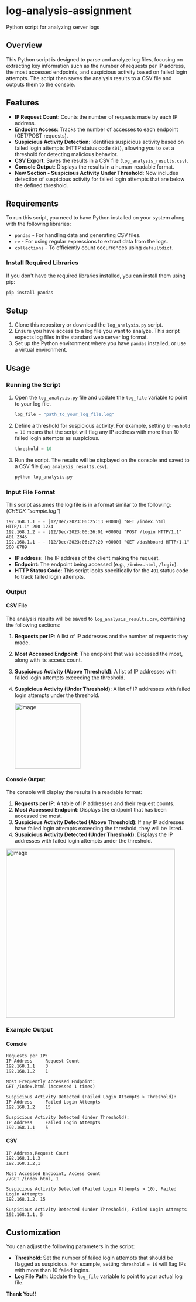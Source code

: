 # log-analysis-assignment
Python script for analyzing server logs

## Overview

This Python script is designed to parse and analyze log files, focusing on extracting key information such as the number of requests per IP address, the most accessed endpoints, and suspicious activity based on failed login attempts. The script then saves the analysis results to a CSV file and outputs them to the console.

## Features

- **IP Request Count**: Counts the number of requests made by each IP address.
- **Endpoint Access**: Tracks the number of accesses to each endpoint (GET/POST requests).
- **Suspicious Activity Detection**: Identifies suspicious activity based on failed login attempts (HTTP status code `401`), allowing you to set a threshold for detecting malicious behavior.
- **CSV Export**: Saves the results in a CSV file (`log_analysis_results.csv`).
- **Console Output**: Displays the results in a human-readable format.
- **New Section - Suspicious Activity Under Threshold**: Now includes detection of suspicious activity for failed login attempts that are below the defined threshold.

## Requirements

To run this script, you need to have Python installed on your system along with the following libraries:

- `pandas` - For handling data and generating CSV files.
- `re` - For using regular expressions to extract data from the logs.
- `collections` - To efficiently count occurrences using `defaultdict`.

### Install Required Libraries

If you don't have the required libraries installed, you can install them using pip:

```bash
pip install pandas
```

## Setup

1. Clone this repository or download the `log_analysis.py` script.
2. Ensure you have access to a log file you want to analyze. This script expects log files in the standard web server log format.
3. Set up the Python environment where you have `pandas` installed, or use a virtual environment.

## Usage

### Running the Script

1. Open the `log_analysis.py` file and update the `log_file` variable to point to your log file.

   ```python
   log_file = "path_to_your_log_file.log"
   ```

2. Define a threshold for suspicious activity. For example, setting `threshold = 10` means that the script will flag any IP address with more than 10 failed login attempts as suspicious.

   ```python
   threshold = 10
   ```

3. Run the script. The results will be displayed on the console and saved to a CSV file (`log_analysis_results.csv`).

   ```bash
   python log_analysis.py
   ```

### Input File Format

This script assumes the log file is in a format similar to the following: (*CHECK "sample.log"*)

```
192.168.1.1 - - [12/Dec/2023:06:25:13 +0000] "GET /index.html HTTP/1.1" 200 1234
192.168.1.2 - - [12/Dec/2023:06:26:01 +0000] "POST /login HTTP/1.1" 401 2345
192.168.1.1 - - [12/Dec/2023:06:27:20 +0000] "GET /dashboard HTTP/1.1" 200 6789
```

- **IP address**: The IP address of the client making the request.
- **Endpoint**: The endpoint being accessed (e.g., `/index.html`, `/login`).
- **HTTP Status Code**: This script looks specifically for the `401` status code to track failed login attempts.

### Output

#### CSV File

The analysis results will be saved to `log_analysis_results.csv`, containing the following sections:

1. **Requests per IP**: A list of IP addresses and the number of requests they made.
2. **Most Accessed Endpoint**: The endpoint that was accessed the most, along with its access count.
3. **Suspicious Activity (Above Threshold)**: A list of IP addresses with failed login attempts exceeding the threshold.
4. **Suspicious Activity (Under Threshold)**: A list of IP addresses with failed login attempts under the threshold.

   <img width="179" alt="image" src="https://github.com/user-attachments/assets/49249396-b4c5-463c-88b1-e685b72ca5a9">


#### Console Output

The console will display the results in a readable format:

1. **Requests per IP**: A table of IP addresses and their request counts.
2. **Most Accessed Endpoint**: Displays the endpoint that has been accessed the most.
3. **Suspicious Activity Detected (Above Threshold)**: If any IP addresses have failed login attempts exceeding the threshold, they will be listed.
4. **Suspicious Activity Detected (Under Threshold)**: Displays the IP addresses with failed login attempts under the threshold.

<img width="461" alt="image" src="https://github.com/user-attachments/assets/80888f8e-bc19-4beb-ad50-a7eaff369ff7">




### Example Output

#### Console

```
Requests per IP:
IP Address     Request Count
192.168.1.1    3
192.168.1.2    1

Most Frequently Accessed Endpoint:
GET /index.html (Accessed 1 times)

Suspicious Activity Detected (Failed Login Attempts > Threshold):
IP Address     Failed Login Attempts
192.168.1.2    15

Suspicious Activity Detected (Under Threshold):
IP Address     Failed Login Attempts
192.168.1.1    5
```

#### CSV

```csv
IP Address,Request Count
192.168.1.1,3
192.168.1.2,1

Most Accessed Endpoint, Access Count
//GET /index.html, 1

Suspicious Activity Detected (Failed Login Attempts > 10), Failed Login Attempts
192.168.1.2, 15

Suspicious Activity Detected (Under Threshold), Failed Login Attempts
192.168.1.1, 5
```

## Customization

You can adjust the following parameters in the script:

- **Threshold**: Set the number of failed login attempts that should be flagged as suspicious. For example, setting `threshold = 10` will flag IPs with more than 10 failed logins.
- **Log File Path**: Update the `log_file` variable to point to your actual log file.


**Thank You!!**
